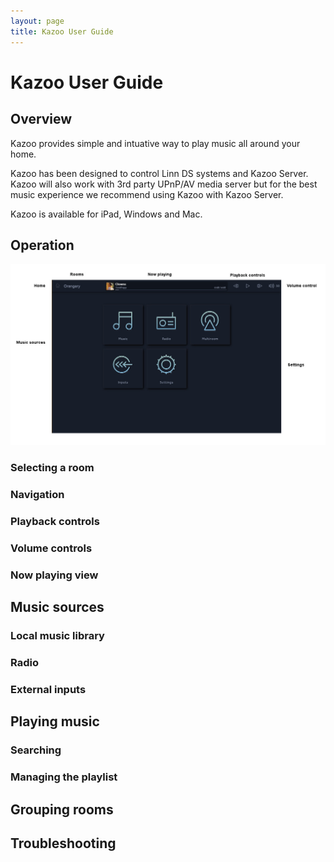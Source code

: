 ```yaml
---
layout: page
title: Kazoo User Guide
---
```


# Kazoo User Guide

## Overview

Kazoo provides simple and intuative way to play music all around your home.

Kazoo has been designed to control Linn DS systems and Kazoo Server. Kazoo will also work with 3rd party UPnP/AV media server but for the best music experience we recommend using Kazoo with Kazoo Server.

Kazoo is available for iPad, Windows and Mac.

## Operation

![Home View](images/HomeView.jpg)

### Selecting a room

### Navigation

### Playback controls

### Volume controls

### Now playing view

## Music sources

### Local music library

### Radio

### External inputs

## Playing music

### Searching

### Managing the playlist

## Grouping rooms

## Troubleshooting
